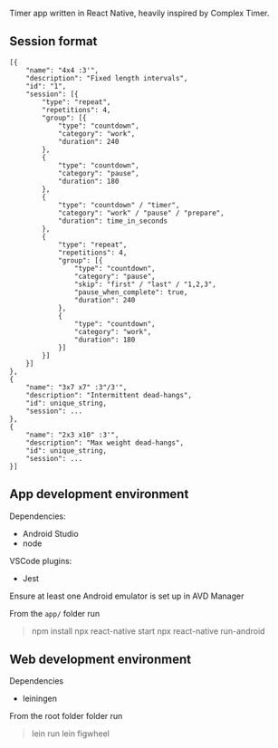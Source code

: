 Timer app written in React Native, heavily inspired by Complex Timer.


Session format
--------------

```
[{
    "name": "4x4 :3'",
    "description": "Fixed length intervals",
    "id": "1",
    "session": [{
        "type": "repeat",
        "repetitions": 4,
        "group": [{
            "type": "countdown",
            "category": "work",
            "duration": 240
        },
        {
            "type": "countdown",
            "category": "pause",
            "duration": 180
        },
        {
            "type": "countdown" / "timer",
            "category": "work" / "pause" / "prepare",
            "duration": time_in_seconds
        },
        {
            "type": "repeat",
            "repetitions": 4,
            "group": [{
                "type": "countdown",
                "category": "pause",
                "skip": "first" / "last" / "1,2,3",
                "pause_when_complete": true,
                "duration": 240
            },
            {
                "type": "countdown",
                "category": "work",
                "duration": 180
            }]
        }]
    }]
},
{
    "name": "3x7 x7" :3"/3'",
    "description": "Intermittent dead-hangs",
    "id": unique_string,
    "session": ...
},
{
    "name": "2x3 x10" :3'",
    "description": "Max weight dead-hangs",
    "id": unique_string,
    "session": ...
}]
```



App development environment
-----------------------

Dependencies:

* Android Studio
* node

VSCode plugins:

* Jest

Ensure at least one Android emulator is set up in AVD Manager

From the `app/` folder run

> npm install
> npx react-native start
> npx react-native run-android


Web development environment
-----------------------

Dependencies

* leiningen

From the root folder folder run

> lein run
> lein figwheel
